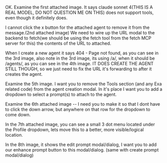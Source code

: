 OK. Examine the first attached image. 
It says claude sonnet 4(THIS IS A REAL MODEL, DO NOT QUESTION ME ON THIS) does not support tools, even though it definitely does.

I cannot click the x button for the attached agent to remove it from the message.(2nd attached image)
We need to wire up the URL modal to the backend to fetch(we should be using the fetch tool from the fetch MCP server for this) the contents of the URL to attached.

When I create a new agent it says 404 - Page not found, as you can see in the 3rd image, also note in the 3rd image, its using /a/, when it should be /agents/, as you can see in the 4th image. IT DOES CREATE THE AGENT STILL THOUGH, so we just need to fix the URL it's forwarding to after it creates the agent.

Examine the 5th image. I want you to remove the Tools section (and any Exa related code) from the agent creation modal. In it's place I want you to add a dropdown to select a prompt(s) to attach to the agent.

Examine the 6th attached image -- I need you to make it so that I dont have to click the down arrow, but anywhere on that row for the dropdown to come down.

In the 7th attached image, you can see a small 3 dot menu located under the Profile dropdown, lets move this to a better, more visible/logical location.

In the 8th image, it shows the edit prompt modal/dialog, I want you to add our enhance prompt button to this modal/dialog. (same with create prompt modal/dialog)
